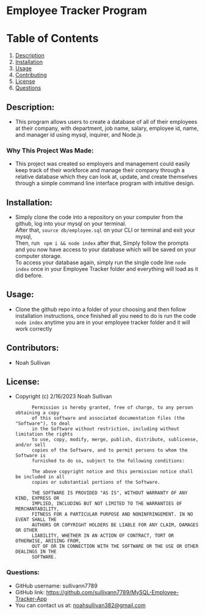 # Employee Tracker Program

# Table of Contents
1. [Description](#description)
2. [Installation](#installation)
3. [Usage](#usage)
4. [Contributing](#contributors)
5. [License](#license)
6. [Questions](#questions)

## Description:
- This program allows users to create a database of all of their employees at their company, with department, job name, salary, employee id, name, and manager id using mysql, inquirer, and  Node.js
### Why This Project Was Made:
- This project was created so employers and management could easily keep track of their workforce and manage their company through a relative database which they can look at, update, and create themselves through a simple  command line interface program with intuitive design. 
        
## Installation:
- Simply clone the code into a repository on your computer from the github, log into your mysql on your terminal. <br> After that, ``` source db/employee.sql ``` on your CLI or terminal and exit your mysql, <br> Then, run ``` npm i && node index``` after that, Simply follow the prompts and you now have access to your database which will be saved on your computer storage. <br> To access your database again, simply run the single code line ``` node index ``` once in your Employee Tracker folder and everything will load as it did before.
        
## Usage:
- Clone the github repo into a folder of your choosing and then follow installation instructions, once finished all you need to do is run the code ``` node index ``` anytime you are in your employee tracker folder and it will work correctly
        
## Contributors:
- Noah Sullivan

        
## License:
- Copyright (c) 2/16/2023 Noah Sullivan

            Permission is hereby granted, free of charge, to any person obtaining a copy
            of this software and associated documentation files (the "Software"), to deal
            in the Software without restriction, including without limitation the rights
            to use, copy, modify, merge, publish, distribute, sublicense, and/or sell
            copies of the Software, and to permit persons to whom the Software is
            furnished to do so, subject to the following conditions:
            
            The above copyright notice and this permission notice shall be included in all
            copies or substantial portions of the Software.
            
            THE SOFTWARE IS PROVIDED "AS IS", WITHOUT WARRANTY OF ANY KIND, EXPRESS OR
            IMPLIED, INCLUDING BUT NOT LIMITED TO THE WARRANTIES OF MERCHANTABILITY,
            FITNESS FOR A PARTICULAR PURPOSE AND NONINFRINGEMENT. IN NO EVENT SHALL THE
            AUTHORS OR COPYRIGHT HOLDERS BE LIABLE FOR ANY CLAIM, DAMAGES OR OTHER
            LIABILITY, WHETHER IN AN ACTION OF CONTRACT, TORT OR OTHERWISE, ARISING FROM,
            OUT OF OR IN CONNECTION WITH THE SOFTWARE OR THE USE OR OTHER DEALINGS IN THE
            SOFTWARE.
        
### Questions:
- GitHub username: sullivann7789
- GitHub link: https://github.com/sullivann7789/MySQL-Employee-Tracker-App
- You can contact us at: noahsullivan382@gmail.com
